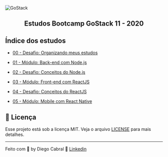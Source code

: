 <img alt="GoStack" src="https://storage.googleapis.com/golden-wind/bootcamp-gostack/header-desafios.png" />
<h2 align="center">
  Estudos Bootcamp GoStack 11 - 2020
</h2>

## Índice dos estudos

- [00 - Desafio: Organizando meus estudos](https://github.com/diegopgcabral/bootcamp11/tree/master/desafio-organizando-estudos)

- [01 - Módulo: Back-end com Node.js](https://github.com/diegopgcabral/bootcamp11/tree/master/conceitos-dev)

- [02 - Desafio: Conceitos do Node.js](https://github.com/diegopgcabral/bootcamp11/tree/master/desafio-conceitos-node)

- [03 - Módulo: Front-end com ReactJS](https://github.com/diegopgcabral/bootcamp11/tree/master/front-end-reactjs)

- [04 - Desafio: Conceitos do ReactJS](https://github.com/diegopgcabral/bootcamp11/tree/master/desafio-conceitos-reactjs)

- [05 - Módulo: Mobile com React Native](https://github.com/diegopgcabral/bootcamp11/tree/master/desafio-conceitos-reactjs)

## :memo: Licença

Esse projeto está sob a licença MIT. Veja o arquivo [LICENSE](LICENSE.md) para mais detalhes.

---

Feito com 💜 by Diego Cabral :wave: [Linkedin](https://www.linkedin.com/in/diego-pg-cabral/)